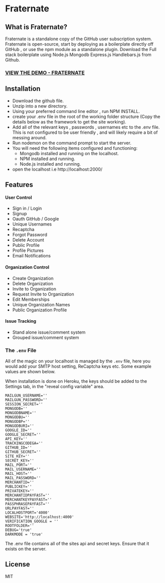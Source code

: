 # Fraternate

## What is Fraternate?

Fraternate is a standalone copy of the GitHub user subscription system. Fraternate is open-source, start by deploying as a boilerplate directly off GitHub , or use the npm module as a standalone plugin. Download the Full stack boilerplate using Node.js Mongodb Express.js Handlebars.js from Github.

### [VIEW THE DEMO - FRATERNATE](https://fraternate.herokuapp.com/) 

## Installation
* Download the github file.
* Unzip into a new directory.
* Using your preferred command line editor , run NPM INSTALL.
* create your .env file in the root of the working folder structure (Copy the details below as the framework to get the site working).
* Add all of the relevant keys , passwords , usernames etc to the .env file. This is not configured to be user friendly , and will likely require a bit of messing around. 
* Run nodemon on the command prompt to start the server. 
* You will need the following items configured and functioning:
  * Mongodb installed and running on the localhost.
  * NPM installed and running.
  * Node.js installed and running.
* open the localhost i.e http://localhost:2000/

## Features

#### User Control

* Sign in / Login
* Signup
* Oauth GitHub / Google
* Unique Usernames
* Recaptcha
* Forgot Password
* Delete Account
* Public Profile
* Profile Pictures
* Email Notifications

#### Organization Control

* Create Organization
* Delete Organization
* Invite to Organization
* Request Invite to Organization
* Edit Memberships
* Unique Organization Names
* Public Organization Profile

#### Issue Tracking

* Stand alone issue/comment system
* Grouped issue/comment system

### The `.env` File

All of the magic on your localhost is managed by the `.env` file, here you would add your SMTP host setting, ReCaptcha keys etc. Some example values are shown below.

When installation is done on Heroku, the keys should be added to the Settings tab, in the "reveal config variable" area.
```
MAILGUN_USERNAME=''
MAILGUN_PASSWORD=''
SESSION_SECRET=''
MONGODB=''
MONGODBNAME=''
MONGODBU=''
MONGODBP=''
MONGODBURI=''
GOOGLE_ID=''
GOOGLE_SECRET=''
API_KEY=''
TRACKINGCODEGA=''
GITHUB_ID=''
GITHUB_SECRET=''
SITE_KEY=''
SECRET_KEY=''
MAIL_PORT=''
MAIL_USERNAME=''
MAIL_HOST=''
MAIL_PASSWORD=''
MERCHANTID=''
PUBLICKEY=''
PRIVATEKEY=''
MERCHANTIDPAYFAST=''
MERCHANTKEYPAYFAST=''
PASSPHRASEPAYFAST=''
URLPAYFAST=''
LOCALHOSTPORT='4000'
WEBSITE='http://localhost:4000'
VERIFICATION_GOOGLE = ''
ROOTFOLDER=''
DEBUG='true'
DARKMODE = 'true'
```

The .env file contains all of the sites api and secret keys. Ensure that it exists on the server.

## License

MIT
